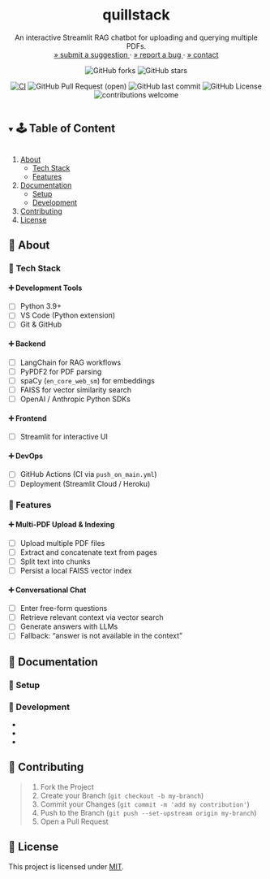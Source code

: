 <!-- PROJECT SUMMARY -->
<div align="center">
  <h1 align="center">quillstack</h1>

  <p align="center">
    An interactive Streamlit RAG chatbot for uploading and querying multiple PDFs.
    <br>
    <a href="https://github.com/KnowPlay/quillstack/issues">» submit a suggestion </a>
    ·
    <a href="https://github.com/KnowPlay/quillstack/issues">» report a bug </a>
    ·
    <a href="https://github.com/KnowPlay/quillstack">» contact </a>
  </p>

  <div align="center">

![GitHub forks](https://img.shields.io/github/forks/KnowPlay/quillstack?style=social) ![GitHub stars](https://img.shields.io/github/stars/KnowPlay/quillstack?style=social)

<!-- [![CI](https://github.com/org-name/repo-name/actions/workflows/file-name.yml/badge.svg)](https://github.com/KnowPlay/org-name/repo-name/actions/workflows/file-name.yml) -->

[![CI](https://github.com/KnowPlay/quillstack/actions/workflows/push_on_main.yml/badge.svg)](https://github.com/KnowPlay/quillstack/actions/workflows/push_on_main.yml)
![GitHub Pull Request (open)](https://img.shields.io/github/issues-pr/KnowPlay/quillstack?color=blue) ![GitHub last commit](https://img.shields.io/github/last-commit/KnowPlay/quillstack?color=pink) ![GitHub License](https://img.shields.io/github/license/KnowPlay/quillstack?color=green) ![contributions welcome](https://img.shields.io/badge/contributions-welcome-purple.svg?style=flat)

  </div>
</div>

<!-- TABLE OF CONTENT -->
<details open="open">
  <summary><h2 style="display: inline-block">🕹 Table of Content</h2></summary>
  <ol>
    <li>
      <a href="#🌻-about">About</a>
      <ul>
        <li><a href="#🔧-tech-stack">Tech Stack</a></li>
        <li><a href="#🍄-features">Features</a></li>
      </ul>
    </li>
    <li>
      <a href="#🌵-documentation">Documentation</a>
      <ul>
        <li><a href="#🍯-setup">Setup</a></li>
        <li><a href="#🍎-development">Development</a></li>
      </ul>
    </li>
    <li><a href="#🌾-contributing">Contributing</a></li>
    <li><a href="#📜-license">License</a></li>
  </ol>
</details>

## 🌻 About


### 🔧 Tech Stack

#### ➕ Development Tools
- [ ] Python 3.9+
- [ ] VS Code (Python extension)
- [ ] Git & GitHub

#### ➕ Backend
- [ ] LangChain for RAG workflows
- [ ] PyPDF2 for PDF parsing
- [ ] spaCy (`en_core_web_sm`) for embeddings
- [ ] FAISS for vector similarity search
- [ ] OpenAI / Anthropic Python SDKs

#### ➕ Frontend
- [ ] Streamlit for interactive UI

#### ➕ DevOps
- [ ] GitHub Actions (CI via `push_on_main.yml`)
- [ ] Deployment (Streamlit Cloud / Heroku)

### 🍄 Features

#### ➕ Multi-PDF Upload & Indexing
- [ ] Upload multiple PDF files
- [ ] Extract and concatenate text from pages
- [ ] Split text into chunks
- [ ] Persist a local FAISS vector index

#### ➕ Conversational Chat
- [ ] Enter free-form questions
- [ ] Retrieve relevant context via vector search
- [ ] Generate answers with LLMs
- [ ] Fallback: “answer is not available in the context”

<!-- CONTENT -->
## :cactus: Documentation

### :honey_pot: Setup
<!-- Add setup instructions here -->

### :apple: Development
<!-- Add development details here -->
* []()
* []()
* []()

<!-- CONTRIBUTING -->
## :ear_of_rice: Contributing
<!-- Add contribution guidelines here -->
> 1. Fork the Project
> 2. Create your Branch (`git checkout -b my-branch`)
> 3. Commit your Changes (`git commit -m 'add my contribution'`)
> 4. Push to the Branch (`git push --set-upstream origin my-branch`)
> 5. Open a Pull Request


<!-- LICENSE -->
## :pencil: License
<!-- Add license information here -->
This project is licensed under [MIT](https://opensource.org/licenses).

<!-- ACKNOWLEDGEMENTS -->
<!-- ## Acknowledgements -->
